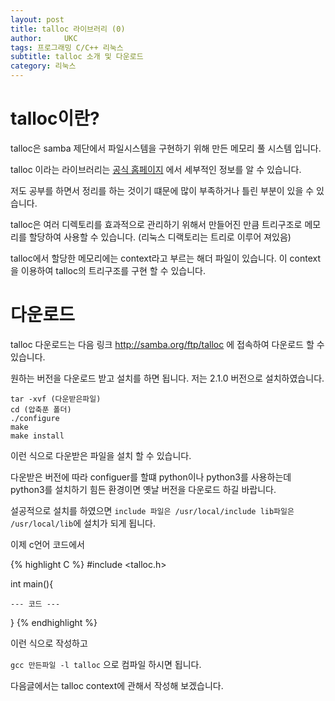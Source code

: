 ```yaml
---
layout: post
title: talloc 라이브러리 (0)
author:     UKC
tags: 프로그래밍 C/C++ 리눅스 
subtitle: talloc 소개 및 다운로드 
category: 리눅스
---
```


# talloc이란?

talloc은 samba 제단에서 파일시스템을 구현하기 위해 만든 메모리 풀 시스템 입니다.

talloc 이라는 라이브러리는 [공식 홈페이지](https://talloc.samba.org/talloc/doc/html/index.html) 에서 세부적인 정보를 알 수 있습니다.

저도 공부를 하면서 정리를 하는 것이기 떄문에 많이 부족하거나 틀린 부분이 있을 수 있습니다.

talloc은 여러 디렉토리를 효과적으로 관리하기 위해서 만들어진 만큼 트리구조로 메모리를 할당하여 사용할 수 있습니다. (리눅스 디랙토리는 트리로 이루어 져있음)

talloc에서 할당한 메모리에는 context라고 부르는 해더 파일이 있습니다. 이 context을 이용하여 talloc의 트리구조를 구현 할 수 있습니다.

# 다운로드 

talloc 다운로드는 다음 링크 http://samba.org/ftp/talloc 에 접속하여 다운로드 할 수 있습니다. 

원하는 버전을 다운로드 받고 설치를 하면 됩니다. 저는 2.1.0 버전으로 설치하였습니다.

	tar -xvf (다운받은파일)
	cd (압축푼 폴더)
	./configure
	make
	make install  

이런 식으로 다운받은 파일을 설치 할 수 있습니다.

다운받은 버전에 따라 configuer를 할떄 python이나 python3를 사용하는데 python3를 설치하기 힘든 환경이면 옛날 버전을 다운로드 하길 바랍니다.

설공적으로 설치를 하였으면 `include 파일은 /usr/local/include lib파일은 /usr/local/lib`에 설치가 되게 됩니다.

이제 c언어 코드에서 
 
{% highlight C %}
#include <talloc.h>

int main(){
	
	--- 코드 ---	

}
{% endhighlight %}

이런 식으로 작성하고 

`gcc 만든파일 -l talloc` 으로 컴파일 하시면 됩니다.

다음글에서는 talloc context에 관해서 작성해 보겠습니다. 

